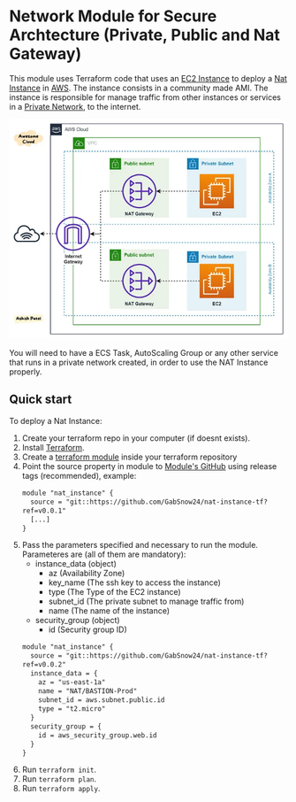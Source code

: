 # Network Module for Secure Archtecture (Private, Public and Nat Gateway)

This module uses Terraform code that uses an [EC2 Instance](https://aws.amazon.com/ec2) to deploy 
a [Nat Instance](https://docs.aws.amazon.com/vpc/latest/userguide/VPC_NAT_Instance.html#NATSG) in [AWS](https://aws.amazon.com/). The instance consists in a community made AMI.
The instance is responsible for manage traffic from other instances or services in a [Private Network](https://en.wikipedia.org/wiki/Private_network), to the internet.

![NAT Instance architecture](https://github.com/GabSnow24/nat-instance-tf/blob/70d981397dae1fe00168230e0c9c74dba29f0d3a/archtecture-example.jpg?raw=true)

You will need to have a ECS Task, AutoScaling Group or any other service that runs in a private network created, in order to use the NAT Instance properly.

## Quick start

To deploy a Nat Instance:

1. Create your terraform repo in your computer (if doesnt exists).
1. Install [Terraform](https://www.terraform.io/).
1. Create a [terraform module](https://developer.hashicorp.com/terraform/language/modules/syntax) inside your terraform repository
1. Point the source property in module to [Module's GitHub](https://github.com/GabSnow24/nat-instance-tf) using release tags (recommended), example:
    ```
    module "nat_instance" {
      source = "git::https://github.com/GabSnow24/nat-instance-tf?ref=v0.0.1"
      [...]
    }
    ```
1. Pass the parameters specified and necessary to run the module. Parameteres are (all of them are mandatory):
    * instance_data (object)
        * az (Availability Zone)
        * key_name (The ssh key to access the instance)
        * type (The Type of the EC2 instance)
        * subnet_id (The private subnet to manage traffic from)
        * name (The name of the instance)
    * security_group (object)
        * id (Security group ID)
    ```
    module "nat_instance" {
      source = "git::https://github.com/GabSnow24/nat-instance-tf?ref=v0.0.2"
      instance_data = {
        az = "us-east-1a"
        name = "NAT/BASTION-Prod"
        subnet_id = aws.subnet.public.id
        type = "t2.micro"
      }
      security_group = {
        id = aws_security_group.web.id
      }
    }
    ```
1. Run `terraform init`.
1. Run `terraform plan`.
1. Run `terraform apply`.

